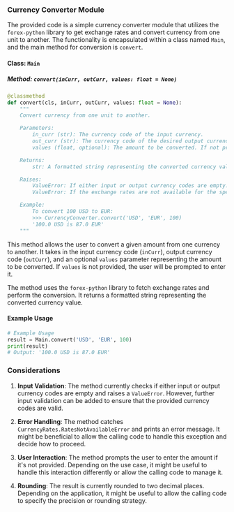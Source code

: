 ### Currency Converter Module

The provided code is a simple currency converter module that utilizes the `forex-python` library to get exchange rates and convert currency from one unit to another. The functionality is encapsulated within a class named `Main`, and the main method for conversion is `convert`.

#### Class: `Main`

##### Method: `convert(inCurr, outCurr, values: float = None)`

```python
@classmethod
def convert(cls, inCurr, outCurr, values: float = None):
    """
    Convert currency from one unit to another.

    Parameters:
        in_curr (str): The currency code of the input currency.
        out_curr (str): The currency code of the desired output currency.
        values (float, optional): The amount to be converted. If not provided, the user will be prompted to enter it.

    Returns:
        str: A formatted string representing the converted currency value.

    Raises:
        ValueError: If either input or output currency codes are empty.
        ValueError: If the exchange rates are not available for the specified currencies.

    Example:
        To convert 100 USD to EUR:
        >>> CurrencyConverter.convert('USD', 'EUR', 100)
        '100.0 USD is 87.0 EUR'
    """
```

This method allows the user to convert a given amount from one currency to another. It takes in the input currency code (`inCurr`), output currency code (`outCurr`), and an optional `values` parameter representing the amount to be converted. If `values` is not provided, the user will be prompted to enter it.

The method uses the `forex-python` library to fetch exchange rates and perform the conversion. It returns a formatted string representing the converted currency value.

#### Example Usage

```python
# Example Usage
result = Main.convert('USD', 'EUR', 100)
print(result)
# Output: '100.0 USD is 87.0 EUR'
```

### Considerations

1. **Input Validation**: The method currently checks if either input or output currency codes are empty and raises a `ValueError`. However, further input validation can be added to ensure that the provided currency codes are valid.

2. **Error Handling**: The method catches `CurrencyRates.RatesNotAvailableError` and prints an error message. It might be beneficial to allow the calling code to handle this exception and decide how to proceed.

3. **User Interaction**: The method prompts the user to enter the amount if it's not provided. Depending on the use case, it might be useful to handle this interaction differently or allow the calling code to manage it.

4. **Rounding**: The result is currently rounded to two decimal places. Depending on the application, it might be useful to allow the calling code to specify the precision or rounding strategy.

<!-- Feel free to modify the code based on your specific requirements and use case. -->
